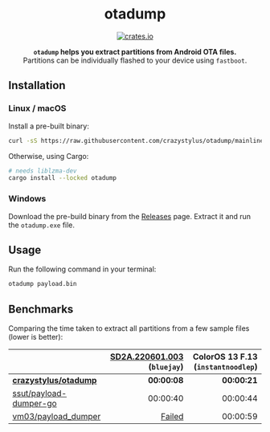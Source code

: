 <!-- markdownlint-configure-file {
  "MD033": false,
  "MD041": false
} -->

<div align="center">

# otadump

[![crates.io][crates.io-badge]][crates.io]

**`otadump` helps you extract partitions from Android OTA files.** <br />
Partitions can be individually flashed to your device using `fastboot`.

</div>

## Installation

### Linux / macOS

Install a pre-built binary:

```sh
curl -sS https://raw.githubusercontent.com/crazystylus/otadump/mainline/install.sh | bash
```

Otherwise, using Cargo:

```sh
# needs liblzma-dev
cargo install --locked otadump
```

### Windows

Download the pre-build binary from the [Releases] page. Extract it and run the
`otadump.exe` file.

## Usage

Run the following command in your terminal:

```sh
otadump payload.bin
```

## Benchmarks

Comparing the time taken to extract all partitions from a few sample files
(lower is better):

|                           | [SD2A.220601.003] (`bluejay`) | ColorOS 13 F.13 (`instantnoodlep`) |
| ------------------------- | ----------------------------: | ---------------------------------: |
| **[crazystylus/otadump]** |                  **00:00:08** |                       **00:00:21** |
| [ssut/payload-dumper-go]  |                      00:00:40 |                           00:00:44 |
| [vm03/payload_dumper]     |    [Failed][extraction-issue] |                           00:00:59 |

[crates.io-badge]: https://img.shields.io/crates/v/otadump?logo=rust&logoColor=white&style=flat-square
[crates.io]: https://crates.io/crates/otadump
[crazystylus/otadump]: https://github.com/crazystylus/otadump
[extraction-issue]: https://github.com/vm03/payload_dumper/issues/52
[releases]: https://github.com/crazystylus/otadump/releases
[sd2a.220601.003]: https://dl.google.com/dl/android/aosp/bluejay-ota-sd2a.220601.003-ddfde1f7.zip
[ssut/payload-dumper-go]: https://github.com/ssut/payload-dumper-go
[vm03/payload_dumper]: https://github.com/vm03/payload_dumper

